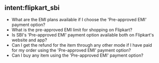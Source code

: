 ## intent:flipkart_sbi
 - What are the EMI plans available if I choose the 'Pre-approved EMI' payment option?
 - What is the pre-approved EMI limit for shopping on Flipkart?
 - Is SBI's 'Pre-approved EMI' payment option available both on Flipkart's website and app?
 - Can I get the refund for the item through any other mode if I have paid for my order using the 'Pre-approved EMI' payment option?
 - Can I buy any item using the 'Pre-approved EMI' payment option?
